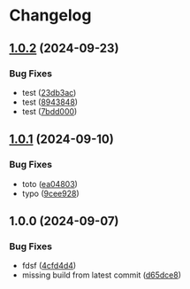 # Changelog

## [1.0.2](https://github.com/ihommani/workflow-real-example/compare/frontend-v1.0.1...frontend-v1.0.2) (2024-09-23)


### Bug Fixes

* test ([23db3ac](https://github.com/ihommani/workflow-real-example/commit/23db3ac4df57bb031f10f3b9f4db81de16b12217))
* test ([8943848](https://github.com/ihommani/workflow-real-example/commit/8943848dd494b317e88e0222cdf7f4790d5ca146))
* test ([7bdd000](https://github.com/ihommani/workflow-real-example/commit/7bdd0004c22512a3662f7b3c6d24569359884718))

## [1.0.1](https://github.com/ihommani/workflow-real-example/compare/frontend-v1.0.0...frontend-v1.0.1) (2024-09-10)


### Bug Fixes

* toto ([ea04803](https://github.com/ihommani/workflow-real-example/commit/ea04803b084bdeb69badeeda01e3f54ecc94d00c))
* typo ([9cee928](https://github.com/ihommani/workflow-real-example/commit/9cee928b5ad9335ac3166d253fc3619f678c803c))

## 1.0.0 (2024-09-07)


### Bug Fixes

* fdsf ([4cfd4d4](https://github.com/ihommani/workflow-real-example/commit/4cfd4d45f5e6458417631fcc8973de4f195ef106))
* missing build from latest commit ([d65dce8](https://github.com/ihommani/workflow-real-example/commit/d65dce8a00854d94c92058fed00e23a921eb45ad))
